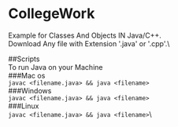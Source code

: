 # CollegeWork
Example for Classes And Objects IN Java/C++.\
Download Any file with Extension '.java' or '.cpp'.\

##Scripts\
To run Java on your Machine\
###Mac os \
`javac <filename.java> && java <filename>`\
###Windows\
`javac <filename.java> && java <filename>`\
###Linux\
`javac <filename.java> && java <filename>`\
